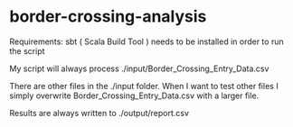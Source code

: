 # border-crossing-analysis

Requirements: sbt ( Scala Build Tool ) needs to be installed in order to run the script

My script will always process ./input/Border_Crossing_Entry_Data.csv

There are other files in the ./input folder. When I want to test other files 
I simply overwrite Border_Crossing_Entry_Data.csv with a larger file.

Results are always written to ./output/report.csv

